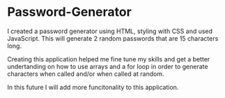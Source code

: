 # Password-Generator

I created a password generator using HTML, styling with CSS and used JavaScript. This will generate 2 random passwords that are 15 characters long.

Creating this application helped me fine tune my skills and get a better undertanding on how to use arrays and a for loop in order to generate characters when called and/or when called at random.

In this future I will add more funcitonality to this application.
